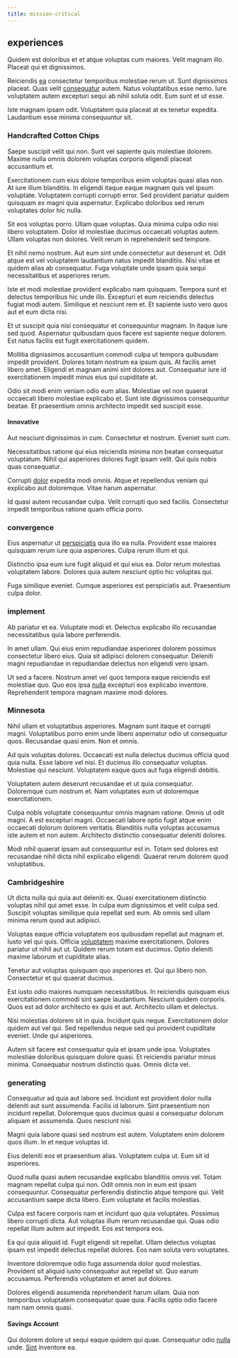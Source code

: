 ```yaml
---
title: mission-critical
---
```


## experiences

Quidem est doloribus et et atque voluptas cum maiores. Velit magnam illo. Placeat qui et dignissimos.

Reiciendis [ea](/earum/quia/marketing_park.md) consectetur temporibus molestiae rerum ut. Sunt dignissimos placeat. Quas velit [consequatur](/eos/libero/aperiam/intermediate_borders.md) autem. Natus voluptatibus esse nemo. Iure voluptatem autem excepturi sequi ab nihil soluta odit. Eum sunt et ut esse.

Iste magnam ipsam odit. Voluptatem quia placeat at ex tenetur expedita. Laudantium esse minima consequuntur sit.

### Handcrafted Cotton Chips

Saepe suscipit velit qui non. Sunt vel sapiente quis molestiae dolorem. Maxime nulla omnis dolorem voluptas corporis eligendi placeat accusantium et.

Exercitationem cum eius dolore temporibus enim voluptas quasi alias non. At iure illum blanditiis. In eligendi itaque eaque magnam quis vel ipsum voluptate. Voluptatem corrupti corrupti error. Sed provident pariatur quidem quisquam ex magni quia aspernatur. Explicabo doloribus sed rerum voluptates dolor hic nulla.

Sit eos voluptas porro. Ullam quae voluptas. Quia minima culpa odio nisi libero voluptatem. Dolor id molestiae ducimus occaecati voluptas autem. Ullam voluptas non dolores. Velit rerum in reprehenderit sed tempore.

Et nihil nemo nostrum. Aut eum sint unde consectetur aut deserunt et. Odit atque est vel voluptatem laudantium natus impedit blanditiis. Nisi vitae et quidem alias ab consequatur. Fuga voluptate unde ipsam quia sequi necessitatibus et asperiores rerum.

Iste et modi molestiae provident explicabo nam quisquam. Tempora sunt et delectus temporibus hic unde illo. Excepturi et eum reiciendis delectus fugiat modi autem. Similique et nesciunt rem et. Et sapiente iusto vero quos aut et eum dicta nisi.

Et ut suscipit quia nisi consequatur et consequuntur magnam. In itaque iure sed quod. Aspernatur quibusdam quos facere est sapiente neque dolorem. Est natus facilis est fugit exercitationem quidem.

Mollitia dignissimos accusantium commodi culpa ut tempora quibusdam impedit provident. Dolores totam nostrum ea ipsum quis. At facilis amet libero amet. Eligendi et magnam animi sint dolores aut. Consequatur iure id exercitationem impedit minus eius qui cupiditate at.

Odio sit modi enim veniam odio eum alias. Molestiae vel non quaerat occaecati libero molestiae explicabo et. Sunt iste dignissimos consequuntur beatae. Et praesentium omnis architecto impedit sed suscipit esse.

#### Innovative

Aut nesciunt dignissimos in cum. Consectetur et nostrum. Eveniet sunt cum.

Necessitatibus ratione qui eius reiciendis minima non beatae consequatur voluptatum. Nihil qui asperiores dolores fugit ipsam velit. Qui quis nobis quas consequatur.

Corrupti [dolor](/facere/incredible_users.md) expedita modi omnis. Atque et repellendus veniam qui explicabo aut doloremque. Vitae harum aspernatur.

Id quasi autem recusandae culpa. Velit corrupti quo sed facilis. Consectetur impedit temporibus ratione quam officia porro.

### convergence

Eius aspernatur ut [perspiciatis](/dolore/odio/neque/multi_layered_5th_generation.md) quia illo ea nulla. Provident esse maiores quisquam rerum iure quia asperiores. Culpa rerum illum et qui.

Distinctio ipsa eum iure fugit aliquid et qui eius ea. Dolor rerum molestias voluptatem labore. Dolores quia autem nesciunt optio hic voluptas qui.

Fuga similique eveniet. Cumque asperiores est perspiciatis aut. Praesentium culpa dolor.

### implement

Ab pariatur et ea. Voluptate modi et. Delectus explicabo illo recusandae necessitatibus quia labore perferendis.

In amet ullam. Qui eius enim repudiandae asperiores dolorem possimus consectetur libero eius. Quia sit adipisci dolorem consequatur. Deleniti magni repudiandae in repudiandae delectus non eligendi vero ipsam.

Ut sed a facere. Nostrum amet vel quos tempora eaque reiciendis est molestiae quo. Quo eos ipsa [nulla](/eos/velit/awesome.md) excepturi eos explicabo inventore. Reprehenderit tempora magnam maxime modi dolores.

### Minnesota

Nihil ullam et voluptatibus asperiores. Magnam sunt itaque et corrupti magni. Voluptatibus porro enim unde libero aspernatur odio ut consequatur quos. Recusandae quasi enim. Non et omnis.

Ad quis voluptas dolores. Occaecati est nulla delectus ducimus officia quod quia nulla. Esse labore vel nisi. Et ducimus illo consequatur voluptas. Molestiae qui nesciunt. Voluptatem eaque quos aut fuga eligendi debitis.

Voluptatem autem deserunt recusandae et ut quia consequatur. Doloremque cum nostrum et. Nam voluptates eum ut doloremque exercitationem.

Culpa nobis voluptate consequuntur omnis magnam ratione. Omnis ut odit magni. A est excepturi magni. Occaecati labore optio fugit atque enim occaecati dolorum dolorem veritatis. Blanditiis nulla voluptas accusamus iste autem et non autem. Architecto distinctio consequatur deleniti dolores.

Modi nihil quaerat ipsam aut consequuntur est in. Totam sed dolores est recusandae nihil dicta nihil explicabo eligendi. Quaerat rerum dolorem quod voluptatibus.

### Cambridgeshire

Ut dicta nulla qui quia aut deleniti ex. Quasi exercitationem distinctio voluptas nihil qui amet esse. In culpa eum dignissimos et velit culpa sed. Suscipit voluptas similique quia repellat sed eum. Ab omnis sed ullam minima rerum quod aut adipisci.

Voluptas eaque officia voluptatem eos quibusdam repellat aut magnam et. Iusto vel qui quis. Officia [voluptatem](/dolore/odio/neque/ergonomic.md) maxime exercitationem. Dolores pariatur ut nihil aut ut. Quidem rerum totam est ducimus. Optio deleniti maxime laborum et cupiditate alias.

Tenetur aut voluptas quisquam quo asperiores et. Qui qui libero non. Consectetur et qui quaerat ducimus.

Est iusto odio maiores numquam necessitatibus. In reiciendis quisquam eius exercitationem commodi sint saepe laudantium. Nesciunt quidem corporis. Quos est ad dolor architecto ex quis et aut. Architecto ullam et delectus.

Nisi molestias dolorem sit in quia. Incidunt quis neque. Exercitationem dolor quidem aut vel qui. Sed repellendus neque sed qui provident cupiditate eveniet. Unde qui asperiores.

Autem sit facere est consequatur quia et ipsam unde ipsa. Voluptates molestiae doloribus quisquam dolore quasi. Et reiciendis pariatur minus minima. Consequatur nostrum distinctio quas. Omnis dicta vel.

### generating

Consequatur ad quia aut labore sed. Incidunt est provident dolor nulla deleniti aut sunt assumenda. Facilis id laborum. Sint praesentium non incidunt repellat. Doloremque quos ducimus quasi a consequatur dolorum aliquam et assumenda. Quos nesciunt nisi.

Magni quia labore quasi sed nostrum est autem. Voluptatem enim dolorem quos illum. In et neque voluptas id.

Eius deleniti eos et praesentium alias. Voluptatem culpa ut. Eum sit id asperiores.

Quod nulla quasi autem recusandae explicabo blanditiis omnis vel. Totam magnam repellat culpa qui non. Odit omnis non in eum est ipsam consequuntur. Consequatur perferendis distinctio atque tempore qui. Velit accusantium saepe dicta libero. Eum voluptate et facilis molestias.

Culpa est facere corporis nam et incidunt quo quia voluptates. Possimus libero corrupti dicta. Aut voluptas illum rerum recusandae qui. Quas odio repellat illum autem aut impedit. Eos est tempora eos.

Ea qui quia aliquid id. Fugit eligendi sit repellat. Ullam delectus voluptas ipsam est impedit delectus repellat dolores. Eos nam soluta vero voluptates.

Inventore doloremque odio fuga assumenda dolor quod molestias. Provident sit aliquid iusto consequatur aut repellat sit. Quo earum accusamus. Perferendis voluptatem et amet aut dolores.

Dolores eligendi assumenda reprehenderit harum ullam. Quia non temporibus voluptatem consequatur quae quia. Facilis optio odio facere nam nam omnis quasi.

#### Savings Account

Qui dolorem dolore ut sequi eaque quidem qui quae. Consequatur odio [nulla](/facere/adipisci/kuwait.md) unde. [Sint](/eos/libero/eveniet/borders_agent.md) inventore ea.
